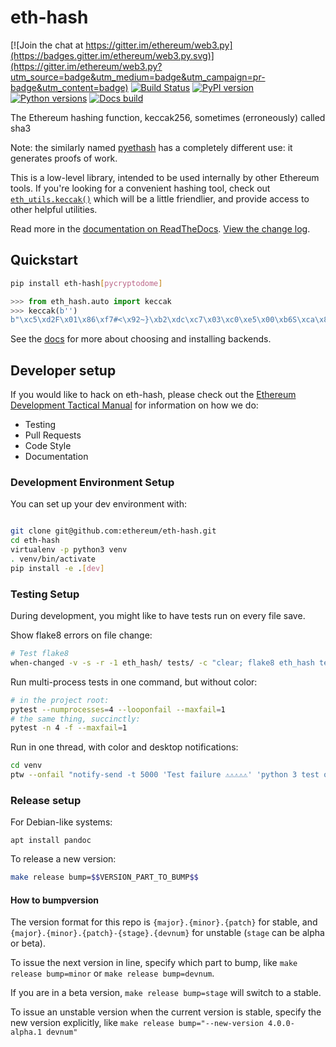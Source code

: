 # eth-hash

[![Join the chat at https://gitter.im/ethereum/web3.py](https://badges.gitter.im/ethereum/web3.py.svg)](https://gitter.im/ethereum/web3.py?utm_source=badge&utm_medium=badge&utm_campaign=pr-badge&utm_content=badge)
[![Build Status](https://travis-ci.org/ethereum/eth-hash.png)](https://travis-ci.org/ethereum/eth-hash)
[![PyPI version](https://badge.fury.io/py/eth-hash.svg)](https://badge.fury.io/py/eth-hash)
[![Python versions](https://img.shields.io/pypi/pyversions/eth-hash.svg)](https://pypi.python.org/pypi/eth-hash)
[![Docs build](https://readthedocs.org/projects/eth-hash/badge/?version=latest)](http://eth-hash.readthedocs.io/en/latest/?badge=latest)
   

The Ethereum hashing function, keccak256, sometimes (erroneously) called sha3

Note: the similarly named [pyethash](https://github.com/ethereum/ethash)
has a completely different use: it generates proofs of work.

This is a low-level library, intended to be used internally by other Ethereum tools.
If you're looking for a convenient hashing tool, check out
[`eth_utils.keccak()`](https://github.com/ethereum/eth-utils#crypto-utils)
which will be a little friendlier, and provide access to other helpful utilities.

Read more in the [documentation on ReadTheDocs](http://eth-hash.readthedocs.io/). [View the change log](http://eth-hash.readthedocs.io/en/latest/releases.html).

## Quickstart

```sh
pip install eth-hash[pycryptodome]
```

```py
>>> from eth_hash.auto import keccak
>>> keccak(b'')
b"\xc5\xd2F\x01\x86\xf7#<\x92~}\xb2\xdc\xc7\x03\xc0\xe5\x00\xb6S\xca\x82';{\xfa\xd8\x04]\x85\xa4p"
```

See the [docs](http://eth-hash.readthedocs.io/en/latest/quickstart.html#quickstart)
for more about choosing and installing backends.

## Developer setup

If you would like to hack on eth-hash, please check out the
[Ethereum Development Tactical Manual](https://github.com/pipermerriam/ethereum-dev-tactical-manual)
for information on how we do:

- Testing
- Pull Requests
- Code Style
- Documentation

### Development Environment Setup

You can set up your dev environment with:

```sh

git clone git@github.com:ethereum/eth-hash.git
cd eth-hash
virtualenv -p python3 venv
. venv/bin/activate
pip install -e .[dev]
```

### Testing Setup

During development, you might like to have tests run on every file save.

Show flake8 errors on file change:

```sh
# Test flake8
when-changed -v -s -r -1 eth_hash/ tests/ -c "clear; flake8 eth_hash tests && echo 'flake8 success' || echo 'error'"
```

Run multi-process tests in one command, but without color:

```sh
# in the project root:
pytest --numprocesses=4 --looponfail --maxfail=1
# the same thing, succinctly:
pytest -n 4 -f --maxfail=1
```

Run in one thread, with color and desktop notifications:

```sh
cd venv
ptw --onfail "notify-send -t 5000 'Test failure ⚠⚠⚠⚠⚠' 'python 3 test on eth-hash failed'" ../tests ../eth_hash
```

### Release setup

For Debian-like systems:
```
apt install pandoc
```

To release a new version:

```sh
make release bump=$$VERSION_PART_TO_BUMP$$
```

#### How to bumpversion

The version format for this repo is `{major}.{minor}.{patch}` for stable, and
`{major}.{minor}.{patch}-{stage}.{devnum}` for unstable (`stage` can be alpha or beta).

To issue the next version in line, specify which part to bump,
like `make release bump=minor` or `make release bump=devnum`.

If you are in a beta version, `make release bump=stage` will switch to a stable.

To issue an unstable version when the current version is stable, specify the
new version explicitly, like `make release bump="--new-version 4.0.0-alpha.1 devnum"`

